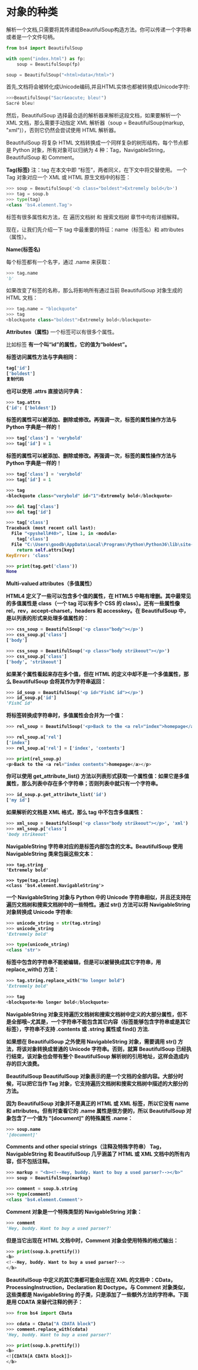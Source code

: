 对象的种类
===============
解析一个文档,只需要将其传递给BeautifulSoup构造方法。你可以传递一个字符串或者是一个文件句柄。

```python
from bs4 import BeautifulSoup

with open("index.html") as fp:
    soup = BeautifulSoup(fp)

soup = BeautifulSoup("<html>data</html>")
```

首先,文档将会被转化成Unicode编码,并且HTML实体也都被转换成Unicode字符:

```python
>>>BeautifulSoup("Sacr&eacute; bleu!")
Sacré bleu!
```
然后，BeautifulSoup 选择最合适的解析器来解析这段文档，如果要解析一个 XML 文档，那么需要手动指定 XML 解析器（soup = BeautifulSoup(markup, "xml")），否则它仍然会尝试使用 HTML 解析器。

BeautifulSoup 将复杂 HTML 文档转换成一个同样复杂的树形结构，每个节点都是 Python 对象，所有对象可以归纳为 4 种：Tag，NavigableString，BeautifulSoup 和 Comment。

**Tag(标签)**
注：tag 在本文中即 “标签”，两者同义，在下文中将交替使用。
一个 Tag 对象对应一个 XML 或 HTML 原生文档中的标签：

```python
>>> soup = BeautifulSoup('<b class="boldest">Extremely bold</b>')
>>> tag = soup.b
>>> type(tag)
<class 'bs4.element.Tag'>
```
标签有很多属性和方法，在 遍历文档树 和 搜索文档树 章节中均有详细解释。

现在，让我们先介绍一下 tag 中最重要的特征：name（标签名）和 attributes（属性）。

**Name(标签名)**

每个标签都有一个名字，通过 .name 来获取：

```python
>>> tag.name
'b'
```
如果改变了标签的名称，那么将影响所有通过当前 BeautifulSoup 对象生成的 HTML 文档：

```python
>>> tag.name = "blockquote"
>>> tag
<blockquote class="boldest">Extremely bold</blockquote>
```
**Attributes（属性)**
一个标签可以有很多个属性。

比如标签 <b id="boldest"> 有一个叫“id”的属性，它的值为“boldest”。

标签访问属性方法与字典相同：

```python
tag['id']
['boldest']
复制代码
```
也可以使用 .attrs 直接访问字典：
```python
>>> tag.attrs
{'id': ['boldest']}
```
标签的属性可以被添加、删除或修改。再强调一次，标签的属性操作方法与 Python 字典是一样的！

```python
>>> tag['class'] = 'verybold'
>>> tag['id'] = 1
```
标签的属性可以被添加、删除或修改。再强调一次，标签的属性操作方法与 Python 字典是一样的！

```python
>>> tag['class'] = 'verybold'
>>> tag['id'] = 1

>>> tag
<blockquote class="verybold" id="1">Extremely bold</blockquote>

>>> del tag['class']
>>> del tag['id']

>>> tag['class']
Traceback (most recent call last):
  File "<pyshell#40>", line 1, in <module>
    tag['class']
  File "C:\Users\goodb\AppData\Local\Programs\Python\Python36\lib\site-packages\bs4\element.py", line 1011, in __getitem__
    return self.attrs[key]
KeyError: 'class'

>>> print(tag.get('class'))
None
```
**Multi-valued attributes（多值属性）**

HTML4 定义了一些可以包含多个值的属性，在 HTML5 中略有增删。其中最常见的多值属性是 class（一个 tag 可以有多个 CSS 的 class）。还有一些属性像 rel，rev，accept-charset，headers 和 accesskey。在 BeautifulSoup 中，是以列表的形式来处理多值属性的：

```python
>>> css_soup = BeautifulSoup('<p class="body"></p>')
>>> css_soup.p['class']
['body']

>>> css_soup = BeautifulSoup('<p class="body strikeout"></p>')
>>> css_soup.p['class']
['body', 'strikeout']
```
如果某个属性看起来存在多个值，但在 HTML 的定义中却不是一个多值属性，那么 BeautifulSoup 会将其作为字符串返回：

```python
>>> id_soup = BeautifulSoup('<p id="FishC id"></p>')
>>> id_soup.p['id']
'FishC id'
```
将标签转换成字符串时，多值属性会合并为一个值：
```python
>>> rel_soup = BeautifulSoup('<p>Back to the <a rel="index">homepage</a></p>')

>>> rel_soup.a['rel']
['index']
>>> rel_soup.a['rel'] = ['index', 'contents']

>>> print(rel_soup.p)
<p>Back to the <a rel="index contents">homepage</a></p>
```
你可以使用 get_attribute_list() 方法以列表形式获取一个属性值：如果它是多值属性，那么列表中存在多个字符串；否则列表中就只有一个字符串。
```python
>>> id_soup.p.get_attribute_list('id')
['my id']
```
如果解析的文档是 XML 格式，那么 tag 中不包含多值属性：

```python
>>> xml_soup = BeautifulSoup('<p class="body strikeout"></p>', 'xml')
>>> xml_soup.p['class']
'body strikeout'
```
**NavigableString**
字符串对应的是标签内部包含的文本。BeautifulSoup 使用 NavigableString 类来包装这些文本：

```pthon
>>> tag.string
'Extremely bold'

>>> type(tag.string)
<class 'bs4.element.NavigableString'>
```
一个 NavigableString 对象与 Python 中的 Unicode 字符串相似，并且还支持在遍历文档树和搜索文档树中的一些特性。通过 str() 方法可以将 NavigableString 对象转换成 Unicode 字符串:

```python
>>> unicode_string = str(tag.string)
>>> unicode_string
'Extremely bold'

>>> type(unicode_string)
<class 'str'>
```
标签中包含的字符串不能被编辑，但是可以被替换成其它字符串，用 replace_with() 方法：

```python
>>> tag.string.replace_with("No longer bold")
'Extremely bold'

>>> tag
<blockquote>No longer bold</blockquote>
```
NavigableString 对象支持遍历文档树和搜索文档树中定义的大部分属性，但不是全部哦~尤其是，一个字符串不能包含其它内容（标签能够包含字符串或是其它标签），字符串不支持 .contents 或 .string 属性或 find() 方法.

如果想在 BeautifulSoup 之外使用 NavigableString 对象，需要调用 str() 方法，将该对象转换成普通的 Unicode 字符串。否则，就算 BeautifulSoup 已经执行结束，该对象也会带有整个 BeautifulSoup 解析树的引用地址，这样会造成内存的巨大浪费。

**BeautifulSoup**
BeautifulSoup 对象表示的是一个文档的全部内容。大部分时候，可以把它当作 Tag 对象，它支持遍历文档树和搜索文档树中描述的大部分的方法。

因为 BeautifulSoup 对象并不是真正的 HTML 或 XML 标签，所以它没有 name 和 attributes。但有时查看它的 .name 属性是很方便的，所以 BeautifulSoup 对象包含了一个值为 "[document]" 的特殊属性 .name：

```python
>>> soup.name
'[document]'
```
**Comments and other special strings（注释及特殊字符串）**
Tag，NavigableString 和 BeautifulSoup 几乎涵盖了 HTML 或 XML 文档中的所有内容，但不包括注释。

```python
>>> markup = "<b><!--Hey, buddy. Want to buy a used parser?--></b>"
>>> soup = BeautifulSoup(markup)

>>> comment = soup.b.string
>>> type(comment)
<class 'bs4.element.Comment'>
```
Comment 对象是一个特殊类型的 NavigableString 对象：

```python
>>> comment
'Hey, buddy. Want to buy a used parser?'
```
但是当它出现在 HTML 文档中时，Comment 对象会使用特殊的格式输出：

```python
>>> print(soup.b.prettify())
<b>
<!--Hey, buddy. Want to buy a used parser?-->
</b>
```
BeautifulSoup 中定义的其它类都可能会出现在 XML 的文档中：CData，ProcessingInstruction，Declaration 和 Doctype。与 Comment 对象类似，这些类都是 NavigableString 的子类，只是添加了一些额外方法的字符串。下面是用 CDATA 来替代注释的例子：

```python
>>> from bs4 import CData

>>> cdata = CData("A CDATA block")
>>> comment.replace_with(cdata)
'Hey, buddy. Want to buy a used parser?'

>>> print(soup.b.prettify())
<b>
<![CDATA[A CDATA block]]>
</b>
```
